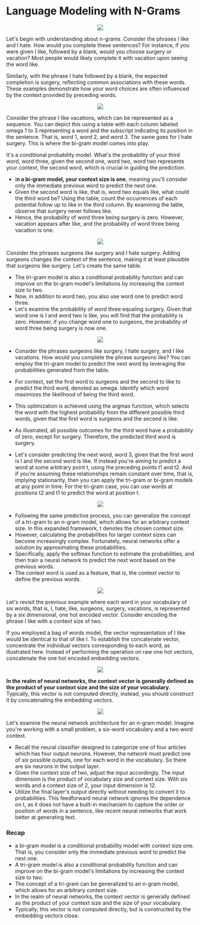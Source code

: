 # Language Modeling with N-Grams

<center><img src="../../images/C2/C2_001.png"/></center>

Let's begin with understanding about n-grams. Consider the phrases I like and I hate. How would you complete these sentences? For instance, if you were given I like, followed by a blank, would you choose surgery or vacation? Most people would likely complete it with vacation upon seeing the word like. 

Similarly, with the phrase I hate followed by a blank, the expected completion is surgery, reflecting common associations with these words. These examples demonstrate how your word choices are often influenced by the context provided by preceding words. 

<center><img src="../../images/C2/C2_002.png"/></center>

Consider the phrase I like vacations, which can be represented as a sequence. You can depict this using a table with each column labeled omega 1 to 3 representing a word and the subscript indicating its position in the sentence. That is, word 1, word 2, and word 3. The same goes for I hate surgery. This is where the bi-gram model comes into play. 

It's a conditional probability model. What's the probability of your third word, word three, given the second one, word two, word two represents your context, the second word, which is crucial in guiding the prediction. 
- I**n a bi-gram model, your context size is one**, meaning you'll consider only the immediate previous word to predict the next one.
- Given the second word is like, that is, word two equals like, what could the third word be? Using the table, count the occurrences of each potential follow up to like in the third column. By examining the table, observe that surgery never follows like. 
- Hence, the probability of word three being surgery is zero. However, vacation appears after like, and the probability of word three being vacation is one.

<center><img src="../../images/C2/C2_003.png"/></center>

Consider the phrases surgeons like surgery and I hate surgery. Adding surgeons changes the context of the sentence, making it at least plausible that surgeons like surgery. Let's create the same table. 

- The tri-gram model is also a conditional probability function and can improve on the bi-gram model's limitations by increasing the context size to two. 
- Now, in addition to word two, you also use word one to predict word three. 
- Let's examine the probability of word three equaling surgery. Given that word one is I and word two is like, you will find that the probability is zero. However, if you change word one to surgeons, the probability of word three being surgery is now one. 

<center><img src="../../images/C2/C2_004.png"/></center>

- Consider the phrases surgeons like surgery, I hate surgery, and I like vacations. How would you complete the phrase surgeons like? You can employ the tri-gram model to predict the next word by leveraging the probabilities generated from the table. 
- For context, set the first word to surgeons and the second to like to predict the third word, denoted as omega. Identify which word maximizes the likelihood of being the third word. 
- This optimization is achieved using the argmax function, which selects the word with the highest probability from the different possible third words, given that the first word is surgeons and the second is like. 
- As illustrated, all possible outcomes for the third word have a probability of zero, except for surgery. Therefore, the predicted third word is surgery. 

- Let's consider predicting the next word, word 3, given that the first word is I and the second word is like. If instead you're aiming to predict a word at some arbitrary point t, using the preceding points t1 and t2. And if you're assuming these relationships remain constant over time, that is, implying stationarity, then you can apply the tri-gram or bi-gram models at any point in time. For the tri-gram case, you can use words at positions t2 and t1 to predict the word at position t.
  
<center><img src="../../images/C2/C2_005.png"/></center>

- Following the same predictive process, you can generalize the concept of a tri-gram to an n-gram model, which allows for an arbitrary context size. In this expanded framework, t denotes the chosen context size. 
- However, calculating the probabilities for larger context sizes can become increasingly complex. Fortunately, neural networks offer a solution by approximating these probabilities. 
- Specifically, apply the softmax function to estimate the probabilities, and then train a neural network to predict the next word based on the previous words. 
- The context word is used as a feature, that is, the context vector to define the previous words. 

<center><img src="../../images/C2/C2_006.png"/></center>

Let's revisit the previous example where each word in your vocabulary of six words, that is, I, hate, like, surgeons, surgery, vacations, is represented by a six dimensional, one hot encoded vector. Consider encoding the phrase I like with a context size of two. 

If you employed a bag of words model, the vector representation of I like would be identical to that of like I. To establish the concatenate vector, concentrate the individual vectors corresponding to each word, as illustrated here. Instead of performing the operation on raw one hot vectors, concatenate the one hot encoded embedding vectors. 

<center><img src="../../images/C2/C2_007.png"/></center>

**In the realm of neural networks, the context vector is generally defined as the product of your context size and the size of your vocabulary.** Typically, this vector is not computed directly, instead, you should construct it by concatenating the embedding vectors. 


<center><img src="../../images/C2/C2_008.png"/></center>

Let's examine the neural network architecture for an n-gram model. Imagine you're working with a small problem, a six-word vocabulary and a two word context. 
- Recall the neural classifier designed to categorize one of four articles which has four output neurons. However, the network must predict one of six possible outputs, one for each word in the vocabulary. So there are six neurons in the output layer. 
- Given the context size of two, adjust the input accordingly. The input dimension is the product of vocabulary size and context size. With six words and a context size of 2, your input dimension is 12. 
- Utilize the final layer's output directly without needing to convert it to probabilities. This feedforward neural network ignores the dependence on t, as it does not have a built-in mechanism to capture the order or position of words in a sentence, like recent neural networks that work better at generating text. 

### Recap 
- a bi-gram model is a conditional probability model with context size one. That is, you consider only the immediate previous word to predict the next one. 
- A tri-gram model is also a conditional probability function and can improve on the bi-gram model's limitations by increasing the context size to two. 
- The concept of a tri-gram can be generalized to an n-gram model, which allows for an arbitrary context size. 
- In the realm of neural networks, the context vector is generally defined as the product of your context size and the size of your vocabulary.
- Typically, this vector is not computed directly, but is constructed by the embedding vectors close.